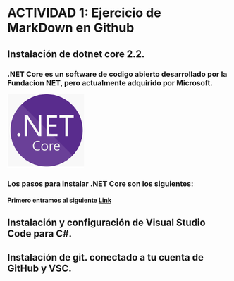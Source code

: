 # ACTIVIDAD 1: Ejercicio de MarkDown en Github

## Instalación de dotnet core 2.2.

### .NET Core es un software de codigo abierto desarrollado por la Fundacion NET, pero actualmente adquirido por Microsoft.

![img1](./IMG/NET1.png "Logo .NET Core")

### Los pasos para instalar .NET Core son los siguientes:

#### Primero entramos al siguiente [Link](https://dotnet.microsoft.com/download/dotnet-core/3.0 "Link de descarga de .NET Core")

## Instalación y configuración de Visual Studio Code para C#.

## Instalación de git. conectado a tu cuenta de GitHub y VSC.